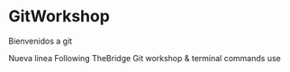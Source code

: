# GitWorkshop
Bienvenidos a git 

Nueva linea 
Following TheBridge Git workshop &amp; terminal commands use 
